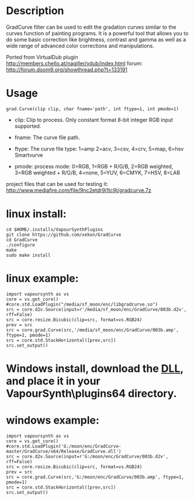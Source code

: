Description
===========

GradCurve filter can be used to edit the gradation curves similar to the curves function of painting programs. It is a powerful tool that allows you to do some basic correction like brightness, contrast and gamma as well as a wide range of advanced color corrections and manipulations.

Ported from VirtualDub plugin http://members.chello.at/nagiller/vdub/index.html forum: http://forum.doom9.org/showthread.php?t=133191


Usage
=====

    grad.Curve(clip clip, char fname='path', int ftype=1, int pmode=1)

* clip: Clip to process. Only constant format 8-bit integer RGB input supported.

* fname: The curve file path.

* ftype: The curve file type: 1=amp 2=acv, 3=csv, 4=crv, 5=map, 6=hsv Smartvurve

* pmode: process mode: 0=RGB, 1=RGB + R/G/B, 2=RGB weighted, 3=RGB weighted + R/G/B, 4=none, 5=YUV, 6=CMYK, 7=HSV, 8=LAB

project files that can be used for testing it: http://www.mediafire.com/file/9nc2etdr9i1tc9j/gradcurve.7z

linux install:
=====

	cd $HOME/.installs/VapourSynthPlugins
	git clone https://github.com/xekon/GradCurve
	cd GradCurve
	./configure
	make
	sudo make install

linux example:
=====

	import vapoursynth as vs
	core = vs.get_core()
	#core.std.LoadPlugin("/media/sf_moon/enc/libgradcurve.so")
	src = core.d2v.Source(input=r'/media/sf_moon/enc/GradCurve/003b.d2v', rff=False)
	src = core.resize.Bicubic(clip=src, format=vs.RGB24)
	prev = src
	src = core.grad.Curve(src,'/media/sf_moon/enc/GradCurve/003b.amp', ftype=1, pmode=1)
	src = core.std.StackHorizontal([prev,src])
	src.set_output()
	
Windows install, download the [DLL](GradCurve/x64/Release/GradCurve.dll), and place it in your VapourSynth\plugins64 directory.
=====
	
windows example:
=====

	import vapoursynth as vs
	core = vs.get_core()
	#core.std.LoadPlugin('G:/moon/enc/GradCurve-master/GradCurve/x64/Release/GradCurve.dll')
	src = core.d2v.Source(input=r'G:/moon/enc/GradCurve/003b.d2v', rff=False)
	src = core.resize.Bicubic(clip=src, format=vs.RGB24)
	prev = src
	src = core.grad.Curve(src,'G:/moon/enc/GradCurve/003b.amp', ftype=1, pmode=1)
	src = core.std.StackHorizontal([prev,src])
	src.set_output()
